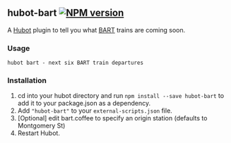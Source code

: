 ## hubot-bart [![NPM version](https://badge.fury.io/js/hubot-bart.png)](http://badge.fury.io/js/hubot-bart)

A [Hubot](https://github.com/github/hubot) plugin to tell you what [BART](http://www.bart.gov/) trains are coming soon.

### Usage

    hubot bart - next six BART train departures

### Installation
1. cd into your hubot directory and run `npm install --save hubot-bart` to add it to your package.json as a dependency.
2. Add `"hubot-bart"` to your `external-scripts.json` file.
3. [Optional] edit bart.coffee to specify an origin station (defaults to Montgomery St)
4. Restart Hubot.
